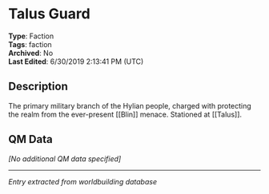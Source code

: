 # Talus Guard

**Type**: Faction  
**Tags**: faction  
**Archived**: No  
**Last Edited**: 6/30/2019 2:13:41 PM (UTC)

## Description
The primary military branch of the Hylian people, charged with protecting the realm from the ever-present [[Blin]] menace. Stationed at [[Talus]].

## QM Data
*[No additional QM data specified]*

---
*Entry extracted from worldbuilding database*
